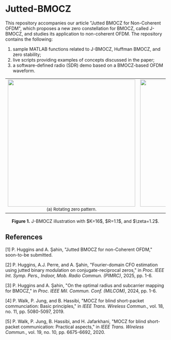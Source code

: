 # Jutted-BMOCZ

This repository accompanies our article "Jutted BMOCZ for Non-Coherent OFDM", which proposes a new zero constellation for BMOCZ, called J-BMOCZ, and studies its application to non-coherent OFDM. The repository contains the following:
  1) sample MATLAB functions related to J-BMOCZ, Huffman BMOCZ, and zero stability;
  2) live scripts providing examples of concepts discussed in the paper;
  3) a software-defined radio (SDR) demo based on a BMOCZ-based OFDM waveform.

<div align="center">

  <table>
    <tr>
      <td align="center">
        <img src="images/zeroRotation.gif" width="400"/><br/>
        <sub>(a) Rotating zero pattern.</sub>
      </td>
      <td align="center">
        <img src="images/tempalteShift.gif" width="400"/><br/>
        <sub>(b) Shifting template transform.</sub>
      </td>
    </tr>
  </table>
  
  <p align="center">
    <b>Figure 1.</b> J-BMOCZ illustration with $K=16$, $R=1.1$, and $\zeta=1.2$.
  </p>

</div>

## References
[1] P. Huggins and A. Şahin, "Jutted BMOCZ for non-Coherent OFDM," soon-to-be submitted.

[2] P. Huggins, A.J. Perre, and A. Şahin, "Fourier-domain CFO estimation using jutted binary modulation on conjugate-reciprocal zeros," in *Proc. IEEE Int. Symp. Pers., Indoor, Mob. Radio Commun. (PIMRC)*, 2025, pp. 1-6.

[3] P. Huggins and A. Şahin, "On the optimal radius and subcarrier mapping for BMOCZ," in *Proc. IEEE Mil. Commun. Conf. (MILCOM)*, 2024, pp. 1-6.

[4] P. Walk, P. Jung, and B. Hassibi, "MOCZ for blind short-packet communciation: Basic principles," in *IEEE Trans. Wireless Commun.*, vol. 18, no. 11, pp. 5080-5097, 2019.

[5] P. Walk, P. Jung, B. Hassibi, and H. Jafarkhani, "MOCZ for blind short-packet communication: Practical aspects," in *IEEE Trans. Wireless Commun.*, vol. 19, no. 10, pp. 6675-6692, 2020.
